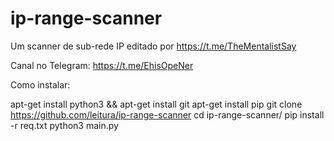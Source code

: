 # ip-range-scanner
Um scanner de sub-rede IP editado por https://t.me/TheMentalistSay

Canal no Telegram:
https://t.me/EhisOpeNer

Como instalar:

apt-get install python3 && apt-get install git
apt-get install pip
git clone https://github.com/leitura/ip-range-scanner
cd ip-range-scanner/
pip install -r req.txt
python3 main.py
